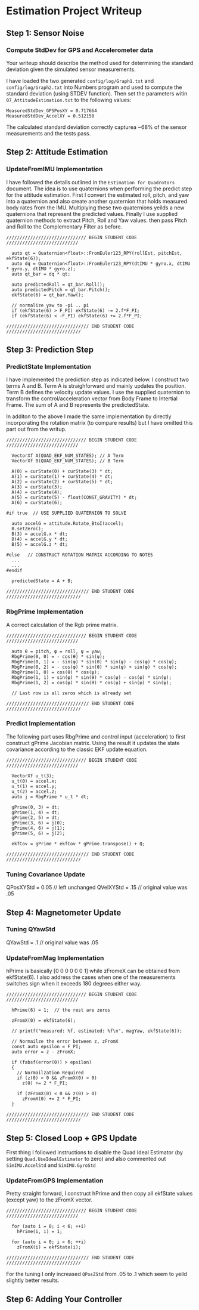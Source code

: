 #  Estimation Project Writeup

## Step 1: Sensor Noise ##

### Compute StdDev for GPS and Accelerometer data ###

Your writeup should describe the method used for determining the standard deviation given the simulated sensor measurements.

I have loaded the two generated `config/log/Graph1.txt` and `config/log/Graph2.txt` into Numbers program and used to compute the standard deviation (using STDEV function). Then set the parameters witin `07_AttitudeEstimation.txt` to the following values:

```
MeasuredStdDev_GPSPosXY = 0.717664
MeasuredStdDev_AccelXY = 0.512158
```

The calculated standard deviation correctly capturea ~68% of the sensor measurements and the tests pass.

## Step 2: Attitude Estimation ##

### UpdateFromIMU Implementation ###

I have followed the details outlined in the `Estimation for Quadrotors` document. The idea is to use quaternions when performing the predict step for the attitude estimation. First I convert the estimated roll, pitch, and yaw into a quaternion and also create another quaternion that holds measured body rates from the IMU. Multiplying these two quaternions yeilds a new quaternions that represent the predicted values. Finally I use supplied quaternion methods to extract Pitch, Roll and Yaw values. then pass Pitch and Roll to the Complementary Filter as before.

```
////////////////////////////// BEGIN STUDENT CODE ///////////////////////////

  auto qt = Quaternion<float>::FromEuler123_RPY(rollEst, pitchEst, ekfState(6));
  auto dq = Quaternion<float>::FromEuler123_RPY(dtIMU * gyro.x, dtIMU * gyro.y, dtIMU * gyro.z);
  auto qt_bar = dq * qt;

  auto predictedRoll = qt_bar.Roll();
  auto predictedPitch = qt_bar.Pitch();
  ekfState(6) = qt_bar.Yaw();

  // normalize yaw to -pi .. pi
  if (ekfState(6) > F_PI) ekfState(6) -= 2.f*F_PI;
  if (ekfState(6) < -F_PI) ekfState(6) += 2.f*F_PI;

/////////////////////////////// END STUDENT CODE ////////////////////////////
```

## Step 3: Prediction Step ##

### PredictState Implementation ###


I have implemented the prediction step as indicated below. I construct two terms A and B. Term A is straighforward and mainly updates the position. Term B defines the velocity update values. I use the supplied quaternion to transform the control/acceleration vector from Body Frame to Intertial Frame. The sum of A and B represents the predictedState.

In additon to the above I made the same implementation by directly incorporating the rotation matrix (to compare results) but I have omitted this part out from the writup.

```
////////////////////////////// BEGIN STUDENT CODE ///////////////////////////

  VectorXf A(QUAD_EKF_NUM_STATES); // A Term
  VectorXf B(QUAD_EKF_NUM_STATES); // B Term

  A(0) = curState(0) + curState(3) * dt;
  A(1) = curState(1) + curState(4) * dt;
  A(2) = curState(2) + curState(5) * dt;
  A(3) = curState(3);
  A(4) = curState(4);
  A(5) = curState(5) - float(CONST_GRAVITY) * dt;
  A(6) = curState(6);

#if true  // USE SUPPLIED QUATERNION TO SOLVE

  auto accelG = attitude.Rotate_BtoI(accel);
  B.setZero();
  B(3) = accelG.x * dt;
  B(4) = accelG.y * dt;
  B(5) = accelG.z * dt;

#else   // CONSTRUCT ROTATION MATRIX ACCORDING TO NOTES
  ...
  ...
#endif

  predictedState = A + B;

/////////////////////////////// END STUDENT CODE ////////////////////////////
```
### RbgPrime Implementation ###

A correct calculation of the Rgb prime matrix.

```
////////////////////////////// BEGIN STUDENT CODE ///////////////////////////

  auto θ = pitch, φ = roll, ψ = yaw;
  RbgPrime(0, 0) = - cos(θ) * sin(ψ);
  RbgPrime(0, 1) = - sin(φ) * sin(θ) * sin(ψ) - cos(φ) * cos(ψ);
  RbgPrime(0, 2) = - cos(φ) * sin(θ) * sin(ψ) + sin(φ) * cos(ψ);
  RbgPrime(1, 0) = cos(θ) * cos(ψ);
  RbgPrime(1, 1) = sin(φ) * sin(θ) * cos(ψ) - cos(φ) * sin(ψ);
  RbgPrime(1, 2) = cos(φ) * sin(θ) * cos(ψ) + sin(φ) * sin(ψ);

  // Last row is all zeros which is already set

/////////////////////////////// END STUDENT CODE ////////////////////////////
```

### Predict Implementation ###

The following part uses RbgPrime and control input (acceleration) to first construct gPrime Jacobian matrix.
Using the result it updates the state covariance according to the classic EKF update equation.

```
////////////////////////////// BEGIN STUDENT CODE ///////////////////////////

  VectorXf u_t(3);
  u_t(0) = accel.x;
  u_t(1) = accel.y;
  u_t(2) = accel.z;
  auto j = RbgPrime * u_t * dt;

  gPrime(0, 3) = dt;
  gPrime(1, 4) = dt;
  gPrime(2, 5) = dt;
  gPrime(3, 6) = j(0);
  gPrime(4, 6) = j(1);
  gPrime(5, 6) = j(2);

  ekfCov = gPrime * ekfCov * gPrime.transpose() + Q;

/////////////////////////////// END STUDENT CODE ////////////////////////////
```

### Tuning Covariance Update ###
QPosXYStd = 0.05  // left unchanged
QVelXYStd = .15     // original value was .05


## Step 4: Magnetometer Update ##

### Tuning QYawStd ###
QYawStd = .1  // original value was .05

### UpdateFromMag Implementation ###

hPrime is basically [0 0 0 0 0 0 1] while zFromeX can be obtained from ekfState(6).
I also address the cases when one of the measurements switches sign when it exceeds 180 degrees either way. 

```
////////////////////////////// BEGIN STUDENT CODE ///////////////////////////

  hPrime(6) = 1;  // the rest are zeros

  zFromX(0) = ekfState(6);

  // printf("measured: %f, estimated: %f\n", magYaw, ekfState(6));

  // Normailze the error between z, zFromX
  const auto epsilon = F_PI;
  auto error = z - zFromX;

  if (fabsf(error(0)) > epsilon)
  {
    // Normailzation Required
    if (z(0) < 0 && zFromX(0) > 0)
      z(0) += 2 * F_PI;

    if (zFromX(0) < 0 && z(0) > 0)
      zFromX(0) += 2 * F_PI;
  }

/////////////////////////////// END STUDENT CODE ////////////////////////////
```

## Step 5: Closed Loop + GPS Update ##

First thing I followed instructions to disable the Quad Ideal Estimator (by setting `Quad.UseIdealEstimator` to zero) and also commented out `SimIMU.AccelStd` and `SimIMU.GyroStd`

### UpdateFromGPS Implementation ###

Pretty straight forward, I construct hPrime and then copy all ekfState values (except yaw) to the zFromX vector.

```
////////////////////////////// BEGIN STUDENT CODE ///////////////////////////

  for (auto i = 0; i < 6; ++i)
    hPrime(i, i) = 1;

  for (auto i = 0; i < 6; ++i)
    zFromX(i) = ekfState(i);

/////////////////////////////// END STUDENT CODE ////////////////////////////
```
For the tuning I only increased `QPosZStd` from .05 to .1 which seem to yeild slightly better results.


## Step 6: Adding Your Controller ##

